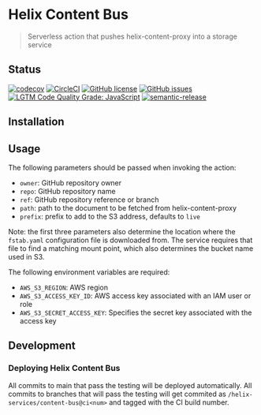 # Helix Content Bus

> Serverless action that pushes helix-content-proxy into a storage service

## Status
[![codecov](https://img.shields.io/codecov/c/github/adobe/helix-content-bus.svg)](https://codecov.io/gh/adobe/helix-content-bus)
[![CircleCI](https://img.shields.io/circleci/project/github/adobe/helix-content-bus.svg)](https://circleci.com/gh/adobe/helix-content-bus)
[![GitHub license](https://img.shields.io/github/license/adobe/helix-content-bus.svg)](https://github.com/adobe/helix-content-bus/blob/main/LICENSE.txt)
[![GitHub issues](https://img.shields.io/github/issues/adobe/helix-content-bus.svg)](https://github.com/adobe/helix-content-bus/issues)
[![LGTM Code Quality Grade: JavaScript](https://img.shields.io/lgtm/grade/javascript/g/adobe/helix-content-bus.svg?logo=lgtm&logoWidth=18)](https://lgtm.com/projects/g/adobe/helix-content-bus)
[![semantic-release](https://img.shields.io/badge/%20%20%F0%9F%93%A6%F0%9F%9A%80-semantic--release-e10079.svg)](https://github.com/semantic-release/semantic-release)

## Installation

## Usage

The following parameters should be passed when invoking the action:
- `owner`: GitHub repository owner
- `repo`: GitHub repository name
- `ref`: GitHub repository reference or branch
- `path`: path to the document to be fetched from helix-content-proxy
- `prefix`: prefix to add to the S3 address, defaults to `live`

Note: the first three parameters also determine the location where the `fstab.yaml` configuration file is downloaded from.
The service requires that file to find a matching mount point, which also determines the bucket name used in S3.

The following environment variables are required:
- `AWS_S3_REGION`: AWS region
- `AWS_S3_ACCESS_KEY_ID`: AWS access key associated with an IAM user or role
- `AWS_S3_SECRET_ACCESS_KEY`: Specifies the secret key associated with the access key

## Development

### Deploying Helix Content Bus

All commits to main that pass the testing will be deployed automatically. All commits to branches that will pass the testing will get commited as `/helix-services/content-bus@ci<num>` and tagged with the CI build number.
